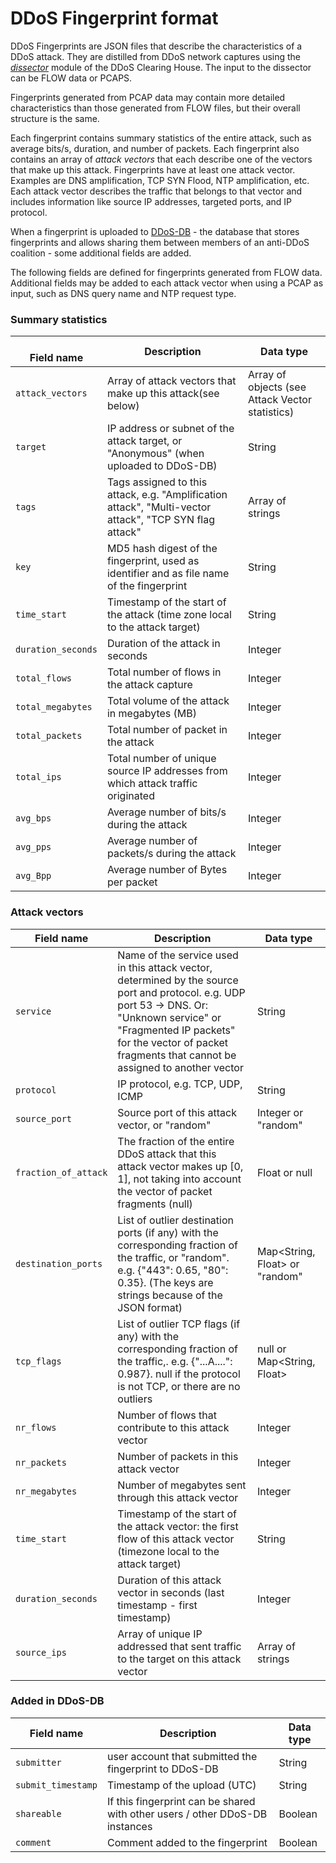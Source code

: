 # DDoS Fingerprint format

DDoS Fingerprints are JSON files that describe the characteristics of a DDoS attack. They are distilled from DDoS 
network captures using the [_dissector_](https://github.com/ddos-clearing-house/ddos_dissector) module of the DDoS Clearing House. The input to the dissector can be FLOW data
or PCAPS.

Fingerprints generated from PCAP data may contain more detailed characteristics than those generated from FLOW files,
but their overall structure is the same.

Each fingerprint contains summary statistics of the entire attack, such as average bits/s, duration, and number of packets.
Each fingerprint also contains an array of _attack vectors_ that each describe one of the vectors that make up this attack.
Fingerprints have at least one attack vector. Examples are DNS amplification, TCP SYN Flood, NTP amplification, etc.
Each attack vector describes the traffic that belongs to that vector and includes information like source IP addresses,
targeted ports, and IP protocol.

When a fingerprint is uploaded to [DDoS-DB](https://github.com/ddos-clearing-house/ddosdb) - the database that stores fingerprints and allows sharing them between members 
of an anti-DDoS coalition - some additional fields are added.

The following fields are defined for fingerprints generated from FLOW data. Additional fields may be added to each attack
vector when using a PCAP as input, such as DNS query name and NTP request type.


### Summary statistics
| <br/>**Field name** | **Description**                                                                                         | **Data type**                                   |
|---------------------|---------------------------------------------------------------------------------------------------------|-------------------------------------------------|
| `attack_vectors`    | Array of attack vectors that make up this attack(see below)                                             | Array of objects (see Attack Vector statistics) |
| `target`            | IP address or subnet of the attack target, or "Anonymous" (when uploaded to DDoS-DB)                    | String                                          |
| `tags`              | Tags assigned to this attack, e.g. "Amplification attack", "Multi-vector attack", "TCP SYN flag attack" | Array of strings                                |
| `key`               | MD5 hash digest of the fingerprint, used as identifier and as file name of the fingerprint              | String                                          |
| `time_start`        | Timestamp of the start of the attack (time zone local to the attack target)                             | String                                          |
| `duration_seconds`  | Duration of the attack in seconds                                                                       | Integer                                         |
| `total_flows`       | Total number of flows in the attack capture                                                             | Integer                                         |
| `total_megabytes`   | Total volume of the attack in megabytes (MB)                                                            | Integer                                         |
| `total_packets`     | Total number of packet in the attack                                                                    | Integer                                         |
| `total_ips`         | Total number of unique source IP addresses from which attack traffic originated                         | Integer                                         |
| `avg_bps`           | Average number of bits/s during the attack                                                              | Integer                                         |
| `avg_pps`           | Average number of packets/s during the attack                                                           | Integer                                         |
| `avg_Bpp`           | Average number of Bytes per packet                                                                      | Integer                                         |

### Attack vectors
| **Field name**       | **Description**                                                                                                                                                                                                                                    | **Data type**                  |
|----------------------|----------------------------------------------------------------------------------------------------------------------------------------------------------------------------------------------------------------------------------------------------|--------------------------------|
| `service`            | Name of the service used in this attack vector, determined by the source port and protocol. e.g. UDP port 53 -> DNS. Or: "Unknown service" or "Fragmented IP packets" for the vector of packet fragments that cannot be assigned to another vector | String                         |
| `protocol`           | IP protocol, e.g. TCP, UDP, ICMP                                                                                                                                                                                                                   | String                         |
| `source_port`        | Source port of this attack vector, or "random"                                                                                                                                                                                                     | Integer or "random"            |
| `fraction_of_attack` | The fraction of the entire DDoS attack that this attack vector makes up \[0, 1\], not taking into account the vector of packet fragments (null)                                                                                                    | Float or null                  |
| `destination_ports`  | List of outlier destination ports (if any) with the corresponding fraction of the traffic, or "random". e.g. {"443": 0.65, "80": 0.35}. (The keys are strings because of the JSON format)                                                          | Map<String, Float> or "random" |
| `tcp_flags`          | List of outlier TCP flags (if any) with the corresponding fraction of the traffic,. e.g. {"...A....": 0.987}. null if the protocol is not TCP, or there are no outliers                                                                            | null or Map<String, Float>     |
| `nr_flows`           | Number of flows that contribute to this attack vector                                                                                                                                                                                              | Integer                        |
| `nr_packets`         | Number of packets in this attack vector                                                                                                                                                                                                            | Integer                        |
| `nr_megabytes`       | Number of megabytes sent through this attack vector                                                                                                                                                                                                | Integer                        |
| `time_start`         | Timestamp of the start of the attack vector: the first flow of this attack vector (timezone local to the attack target)                                                                                                                            | String                         |
| `duration_seconds`   | Duration of this attack vector in seconds (last timestamp - first timestamp)                                                                                                                                                                       | Integer                        |
| `source_ips`         | Array of unique IP addressed that sent traffic to the target on this attack vector                                                                                                                                                                 | Array of strings               |

### Added in DDoS-DB
| **Field name**     | **Description**                                                              | **Data type** |
|--------------------|------------------------------------------------------------------------------|---------------|
| `submitter`        | user account that submitted the fingerprint to DDoS-DB                       | String        |
| `submit_timestamp` | Timestamp of the upload (UTC)                                                | String        |
| `shareable`        | If this fingerprint can be shared with other users / other DDoS-DB instances | Boolean       |
| `comment`          | Comment added to the fingerprint                                             | Boolean       |